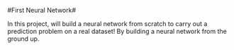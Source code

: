 #First Neural Network#

In this project, will build a neural network from scratch to carry out a prediction problem on a real dataset! By building a neural network from the ground up.